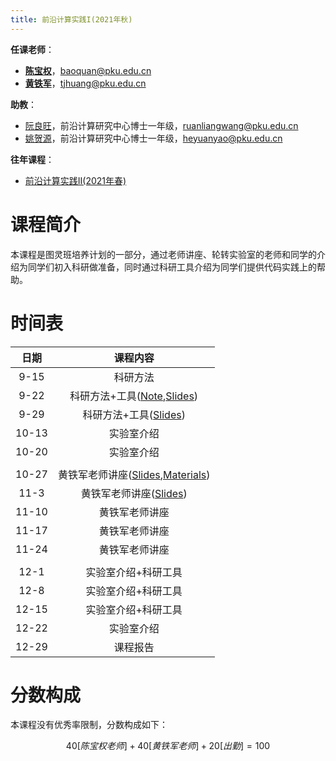 ```yaml
---
title: 前沿计算实践I(2021年秋)
---
```


**任课老师**：  

* [**陈宝权**](http://cfcs.pku.edu.cn/baoquan/)，baoquan@pku.edu.cn
* [**黄铁军**](https://www.pkuml.org/staff/tjhuang.html)，tjhuang@pku.edu.cn

**助教**：

* [阮良旺](https://lwruan.com)，前沿计算研究中心博士一年级，ruanliangwang@pku.edu.cn
* [姚贺源](https://cfcs.pku.edu.cn/people/graduate_students/2021/index.htm)，前沿计算研究中心博士一年级，heyuanyao@pku.edu.cn

**往年课程**：

* [前沿计算实践II(2021年春)](./2021-spring/index.html)

# 课程简介

本课程是图灵班培养计划的一部分，通过老师讲座、轮转实验室的老师和同学的介绍为同学们初入科研做准备，同时通过科研工具介绍为同学们提供代码实践上的帮助。

# 时间表

|日期|课程内容|
|:-:|:-:|
|9-15|科研方法|
|9-22|科研方法+工具([Note](./html-gen/lecture-1.html),[Slides](./assets/linux-basic.pdf))|
|9-29|科研方法+工具([Slides](./assets/Vscode&Vim.pdf))|
|10-13|实验室介绍|
|10-20|实验室介绍|
|||
|10-27|黄铁军老师讲座([Slides](./assets/1-信息.pdf),[Materials](assets/黄铁军老师阅读材料.zip))|
|11-3|黄铁军老师讲座([Slides](./assets/2-计算与逻辑及控制.pdf))|
|11-10|黄铁军老师讲座|
|11-17|黄铁军老师讲座|
|11-24|黄铁军老师讲座|
|||
|12-1|实验室介绍+科研工具|
|12-8|实验室介绍+科研工具|
|12-15|实验室介绍+科研工具|
|12-22|实验室介绍|
|12-29|课程报告|

# 分数构成

本课程没有优秀率限制，分数构成如下：

$$40[陈宝权老师] + 40[黄铁军老师]+20[出勤]=100$$
